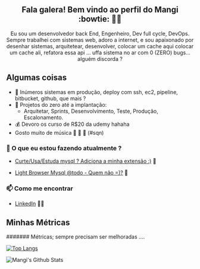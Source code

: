 <h2 align="center">Fala galera! Bem vindo ao perfil do Mangi :bowtie: 👋🤓</h2>
<p align="center">
Eu sou um desenvolvedor back End, Engenheiro, Dev full cycle, DevOps. Sempre trabalhei com sistemas web,
adoro a internet, e sou apaixonado por desenhar sistemas, arquitetear, desenvolver, colocar um cache aqui 
colocar um cache ali, refatora essa api ... uffa sistema no ar com 0 (ZERO) bugs... alguém discorda ?
</p>

## Algumas coisas

- :rocket: Inúmeros sistemas em produção, deploy com ssh, ec2, pipeline, bitbucket, github, que mais ?
- :running: Projetos do zero até a implantação:
    - Arquitetar, Sprints, Desenvolvimento, Teste, Produção, Escalonamento.
- :moneybag: Devoro os curso de R$20 da udemy hahaha
- Gosto muito de música :guitar: :musical_keyboard: :saxophone: (#sqn)


### 💼 O que eu estou fazendo atualmente ?
- [Curte/Usa/Estuda mysql ? Adiciona  a minha extensão :)](https://chrome.google.com/webstore/detail/sql-format/pdenfccaafflklfjiofedacmilbfpepb) 💼 

- [Light Browser Mysql @todo - Quem não =)?]()  🚀

### 📫 Como me encontrar
- [LinkedIn](https://www.linkedin.com/in/mangierre-barros-martins-a79b3ba2/) 👨💼


## Minhas Métricas
####### Métricas; sempre precisam ser melhoradas ....

[![Top Langs](https://github-readme-stats.vercel.app/api/top-langs/?username=omangi&langs_count=8&theme=dracula)](https://github.com/omangi)

![Mangi's Github Stats](https://github-readme-stats.vercel.app/api?username=omangi&show_icons=true&theme=dracula)

